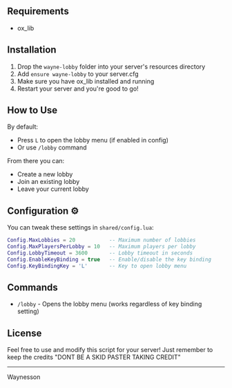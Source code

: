 ## Requirements 

- ox_lib

## Installation 

1. Drop the `wayne-lobby` folder into your server's resources directory
2. Add `ensure wayne-lobby` to your server.cfg
3. Make sure you have ox_lib installed and running
4. Restart your server and you're good to go!

## How to Use 

By default:
- Press `L` to open the lobby menu (if enabled in config)
- Or use `/lobby` command

From there you can:
- Create a new lobby
- Join an existing lobby
- Leave your current lobby

## Configuration ⚙

You can tweak these settings in `shared/config.lua`:
```lua
Config.MaxLobbies = 20           -- Maximum number of lobbies
Config.MaxPlayersPerLobby = 10   -- Maximum players per lobby
Config.LobbyTimeout = 3600       -- Lobby timeout in seconds
Config.EnableKeyBinding = true   -- Enable/disable the key binding
Config.KeyBindingKey = 'L'       -- Key to open lobby menu
```

## Commands 

- `/lobby` - Opens the lobby menu (works regardless of key binding setting)

## License 

Feel free to use and modify this script for your server! Just remember to keep the credits "DONT BE A SKID PASTER TAKING CREDIT"

---
Waynesson
